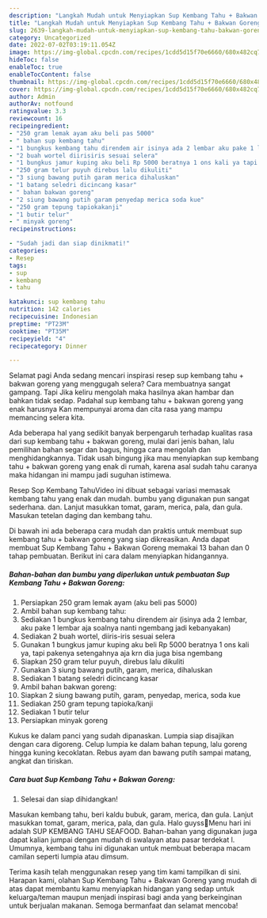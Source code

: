 ```yaml
---
description: "Langkah Mudah untuk Menyiapkan Sup Kembang Tahu + Bakwan GorengAnti Ribet"
title: "Langkah Mudah untuk Menyiapkan Sup Kembang Tahu + Bakwan GorengAnti Ribet"
slug: 2639-langkah-mudah-untuk-menyiapkan-sup-kembang-tahu-bakwan-gorenganti-ribet
category: Uncategorized
date: 2022-07-02T03:19:11.054Z
image: https://img-global.cpcdn.com/recipes/1cdd5d15f70e6660/680x482cq70/sup-kembang-tahu-bakwan-goreng-foto-resep-utama.jpg
hideToc: false
enableToc: true
enableTocContent: false
thumbnail: https://img-global.cpcdn.com/recipes/1cdd5d15f70e6660/680x482cq70/sup-kembang-tahu-bakwan-goreng-foto-resep-utama.jpg
cover: https://img-global.cpcdn.com/recipes/1cdd5d15f70e6660/680x482cq70/sup-kembang-tahu-bakwan-goreng-foto-resep-utama.jpg
author: Admin
authorAv: notfound
ratingvalue: 3.3
reviewcount: 16
recipeingredient:
- "250 gram lemak ayam aku beli pas 5000"
- " bahan sup kembang tahu"
- "1 bungkus kembang tahu direndem air isinya ada 2 lembar aku pake 1 lembar aja soalnya nanti ngembang jadi kebanyakan"
- "2 buah wortel diirisiris sesuai selera"
- "1 bungkus jamur kuping aku beli Rp 5000 beratnya 1 ons kali ya tapi pakenya setengahnya aja krn dia juga bisa ngembang"
- "250 gram telur puyuh direbus lalu dikuliti"
- "3 siung bawang putih garam merica dihaluskan"
- "1 batang seledri dicincang kasar"
- " bahan bakwan goreng"
- "2 siung bawang putih garam penyedap merica soda kue"
- "250 gram tepung tapiokakanji"
- "1 butir telur"
- " minyak goreng"
recipeinstructions:

- "Sudah jadi dan siap dinikmati!"
categories:
- Resep
tags:
- sup
- kembang
- tahu

katakunci: sup kembang tahu 
nutrition: 142 calories
recipecuisine: Indonesian
preptime: "PT23M"
cooktime: "PT35M"
recipeyield: "4"
recipecategory: Dinner

---
```



Selamat pagi Anda sedang mencari inspirasi resep sup kembang tahu + bakwan goreng yang menggugah selera? Cara membuatnya sangat gampang. Tapi Jika keliru mengolah maka hasilnya akan hambar dan bahkan tidak sedap. Padahal sup kembang tahu + bakwan goreng yang enak harusnya Kan mempunyai aroma dan cita rasa yang mampu memancing selera kita.


Ada beberapa hal yang sedikit banyak berpengaruh terhadap kualitas rasa dari sup kembang tahu + bakwan goreng, mulai dari jenis bahan, lalu pemilihan bahan segar dan bagus, hingga cara mengolah dan menghidangkannya. Tidak usah bingung jika mau menyiapkan sup kembang tahu + bakwan goreng yang enak di rumah, karena asal sudah tahu caranya maka hidangan ini mampu jadi suguhan istimewa.

Resep Sop Kembang TahuVideo ini dibuat sebagai variasi memasak kembang tahu yang enak dan mudah. bumbu yang digunakan pun sangat sederhana. dan. Lanjut masukkan tomat, garam, merica, pala, dan gula. Masukan tetelan daging dan kembang tahu.


Di bawah ini ada beberapa cara mudah dan praktis untuk membuat sup kembang tahu + bakwan goreng yang siap dikreasikan. Anda dapat membuat Sup Kembang Tahu + Bakwan Goreng memakai 13 bahan dan 0 tahap pembuatan. Berikut ini cara dalam menyiapkan hidangannya.

<!--inarticleads1-->

##### Bahan-bahan dan bumbu yang diperlukan untuk pembuatan Sup Kembang Tahu + Bakwan Goreng:

1. Persiapkan 250 gram lemak ayam (aku beli pas 5000)
1. Ambil  bahan sup kembang tahu:
1. Sediakan 1 bungkus kembang tahu direndem air (isinya ada 2 lembar, aku pake 1 lembar aja soalnya nanti ngembang jadi kebanyakan)
1. Sediakan 2 buah wortel, diiris-iris sesuai selera
1. Gunakan 1 bungkus jamur kuping aku beli Rp 5000 beratnya 1 ons kali ya, tapi pakenya setengahnya aja krn dia juga bisa ngembang
1. Siapkan 250 gram telur puyuh, direbus lalu dikuliti
1. Gunakan 3 siung bawang putih, garam, merica, dihaluskan
1. Sediakan 1 batang seledri dicincang kasar
1. Ambil  bahan bakwan goreng:
1. Siapkan 2 siung bawang putih, garam, penyedap, merica, soda kue
1. Sediakan 250 gram tepung tapioka/kanji
1. Sediakan 1 butir telur
1. Persiapkan  minyak goreng


Kukus ke dalam panci yang sudah dipanaskan. Lumpia siap disajikan dengan cara digoreng. Celup lumpia ke dalam bahan tepung, lalu goreng hingga kuning kecoklatan. Rebus ayam dan bawang putih sampai matang, angkat dan tiriskan. 

<!--inarticleads2-->

##### Cara buat Sup Kembang Tahu + Bakwan Goreng:


1. Selesai dan siap dihidangkan!

Masukan kembang tahu, beri kaldu bubuk, garam, merica, dan gula. Lanjut masukkan tomat, garam, merica, pala, dan gula. Halo guyss🥰Menu hari ini adalah SUP KEMBANG TAHU SEAFOOD. Bahan-bahan yang digunakan juga dapat kalian jumpai dengan mudah di swalayan atau pasar terdekat l. Umumnya, kembang tahu ini digunakan untuk membuat beberapa macam camilan seperti lumpia atau dimsum. 

Terima kasih telah menggunakan resep yang tim kami tampilkan di sini. Harapan kami, olahan Sup Kembang Tahu + Bakwan Goreng yang mudah di atas dapat membantu kamu menyiapkan hidangan yang sedap untuk keluarga/teman maupun menjadi inspirasi bagi anda yang berkeinginan untuk berjualan makanan. Semoga bermanfaat dan selamat mencoba!
